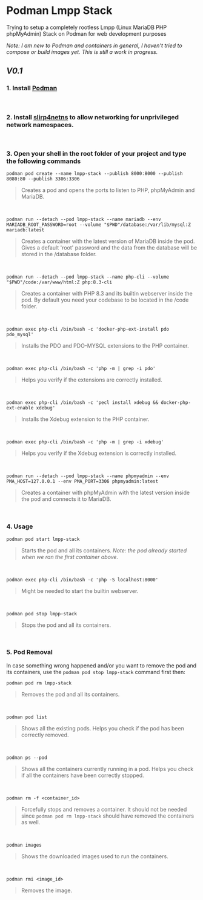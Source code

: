 # Podman Lmpp Stack
Trying to setup a completely rootless Lmpp (Linux MariaDB PHP phpMyAdmin) Stack on Podman for web development purposes

*Note: I am new to Podman and containers in general, I haven't tried to compose or build images yet. This is still a work in progress.*

## *V0.1*

### 1. Install [Podman](https://podman.io/)

&nbsp;

### 2. Install [slirp4netns](https://github.com/rootless-containers/slirp4netns) to allow networking for unprivileged network namespaces.

&nbsp;

### 3. Open your shell in the root folder of your project and type the following commands

```fish copy
podman pod create --name lmpp-stack --publish 8000:8000 --publish 8080:80 --publish 3306:3306
```
> Creates a pod and opens the ports to listen to PHP, phpMyAdmin and MariaDB.

&nbsp;

```fish copy
podman run --detach --pod lmpp-stack --name mariadb --env MARIADB_ROOT_PASSWORD=root --volume "$PWD"/database:/var/lib/mysql:Z mariadb:latest
```
> Creates a container with the latest version of MariaDB inside the pod. Gives a default 'root' password and the data from the database will be stored in the /database folder.

&nbsp;

```fish copy
podman run --detach --pod lmpp-stack --name php-cli --volume "$PWD"/code:/var/www/html:Z php:8.3-cli
```
> Creates a container with PHP 8.3 and its builtin webserver inside the pod. By default you need your codebase to be located in the /code folder.

&nbsp;

```fish copy
podman exec php-cli /bin/bash -c 'docker-php-ext-install pdo pdo_mysql'
```
> Installs the PDO and PDO-MYSQL extensions to the PHP container.

&nbsp;

```fish copy
podman exec php-cli /bin/bash -c 'php -m | grep -i pdo'
```
> Helps you verify if the extensions are correctly installed.

&nbsp;

```fish copy
podman exec php-cli /bin/bash -c 'pecl install xdebug && docker-php-ext-enable xdebug'
```
> Installs the Xdebug extension to the PHP container.

&nbsp;

```fish copy
podman exec php-cli /bin/bash -c 'php -m | grep -i xdebug'
```
> Helps you verify if the Xdebug extension is correctly installed.

&nbsp;

```fish copy
podman run --detach --pod lmpp-stack --name phpmyadmin --env PMA_HOST=127.0.0.1 --env PMA_PORT=3306 phpmyadmin:latest
```
> Creates a container with phpMyAdmin with the latest version inside the pod and connects it to MariaDB.

&nbsp;

### 4. Usage

```fish copy
podman pod start lmpp-stack
```
> Starts the pod and all its containers. *Note: the pod already started when we ran the first container above.* 

&nbsp;

```fish copy
podman exec php-cli /bin/bash -c 'php -S localhost:8000'
```
> Might be needed to start the builtin webserver.

&nbsp;

```fish copy
podman pod stop lmpp-stack
```
> Stops the pod and all its containers.

&nbsp;

### 5. Pod Removal

In case something wrong happened and/or you want to remove the pod and its containers, use the `podman pod stop lmpp-stack` command first then:

```fish copy
podman pod rm lmpp-stack
```
> Removes the pod and all its containers.

&nbsp;

```fish copy
podman pod list
```
> Shows all the existing pods. Helps you check if the pod has been correctly removed.

&nbsp;

```fish copy
podman ps --pod
```
> Shows all the containers currently running in a pod. Helps you check if all the containers have been correctly stopped.

&nbsp;

```fish copy
podman rm -f <container_id>
```
> Forcefully stops and removes a container. It should not be needed since `podman pod rm lmpp-stack` should have removed the containers as well.

&nbsp;

```fish copy
podman images
```
> Shows the downloaded images used to run the containers.

&nbsp;

```fish copy
podman rmi <image_id>
```
> Removes the image.

